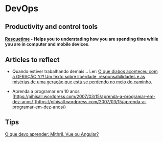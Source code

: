 # DevOps

## Productivity and control tools

#### [Rescuetime](https://www.rescuetime.com) - Helps you to understading how you are spending time while you are in computer and mobile devices.


## Articles to reflect
* Quando estiver trabalhando demais... Ler: [O que diabos aconteceu com a GERAÇÃO Y?!
Um texto sobre liberdade, responsabilidades e as misérias de uma geração que está se perdendo no meio do caminho.](https://medium.com/@carvalho.icaro/o-que-diabos-aconteceu-com-gera%C3%A7%C3%A3o-y-73cd16ccc5c9#.7lht0i53y)

* Aprenda a programar em 10 anos [https://pihisall.wordpress.com/2007/03/15/aprenda-a-programar-em-dez-anos/](https://pihisall.wordpress.com/2007/03/15/aprenda-a-programar-em-dez-anos/)

## Tips

[O que devo aprender: Mithril, Vue ou Angular?](http://www.vedovelli.com.br/frontend/o-que-devo-aprender-mithril-vue-ou-angular/)
